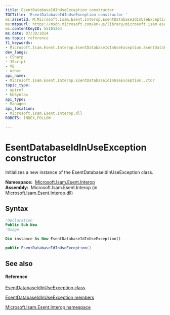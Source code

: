 ```yaml
---
title: EsentDatabaseIdInUseException constructor 
TOCTitle: 'EsentDatabaseIdInUseException constructor '
ms:assetid: M:Microsoft.Isam.Esent.Interop.EsentDatabaseIdInUseException.#ctor
ms:mtpsurl: https://msdn.microsoft.com/en-us/library/microsoft.isam.esent.interop.esentdatabaseidinuseexception.esentdatabaseidinuseexception(v=EXCHG.10)
ms:contentKeyID: 55101364
ms.date: 07/30/2014
ms.topic: reference
f1_keywords:
- Microsoft.Isam.Esent.Interop.EsentDatabaseIdInUseException.EsentDatabaseIdInUseException
dev_langs:
- CSharp
- JScript
- VB
- other
api_name: 
- Microsoft.Isam.Esent.Interop.EsentDatabaseIdInUseException..ctor
topic_type: 
- apiref
- kbSyntax
api_type: 
- Managed
api_location: 
- Microsoft.Isam.Esent.Interop.dll
ROBOTS: INDEX,FOLLOW

---
```


# EsentDatabaseIdInUseException constructor

Initializes a new instance of the EsentDatabaseIdInUseException class.

**Namespace:**  [Microsoft.Isam.Esent.Interop](hh596136\(v=exchg.10\).md)  
**Assembly:**  Microsoft.Isam.Esent.Interop (in Microsoft.Isam.Esent.Interop.dll)

## Syntax

``` vb
'Declaration
Public Sub New
'Usage

Dim instance As New EsentDatabaseIdInUseException()
```

``` csharp
public EsentDatabaseIdInUseException()
```

## See also

#### Reference

[EsentDatabaseIdInUseException class](dn334396\(v=exchg.10\).md)

[EsentDatabaseIdInUseException members](dn334418\(v=exchg.10\).md)

[Microsoft.Isam.Esent.Interop namespace](hh596136\(v=exchg.10\).md)

